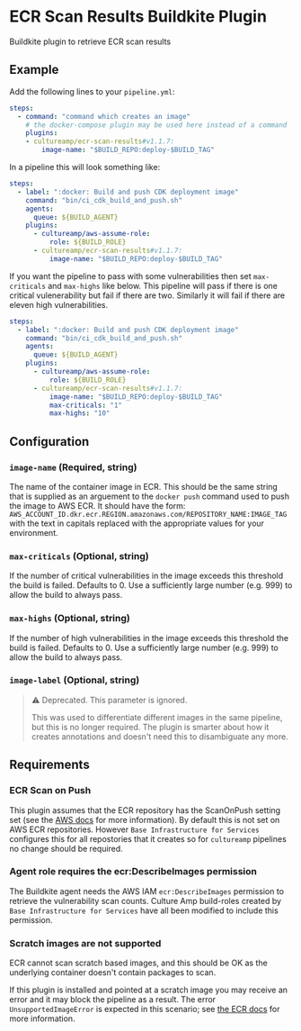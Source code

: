 # ECR Scan Results Buildkite Plugin

Buildkite plugin to retrieve ECR scan results

## Example

Add the following lines to your `pipeline.yml`:

```yml
steps:
  - command: "command which creates an image"
    # the docker-compose plugin may be used here instead of a command
    plugins:
    - cultureamp/ecr-scan-results#v1.1.7:
        image-name: "$BUILD_REPO:deploy-$BUILD_TAG"
```

In a pipeline this will look something like:

```yml
steps:
  - label: ":docker: Build and push CDK deployment image"
    command: "bin/ci_cdk_build_and_push.sh"
    agents:
      queue: ${BUILD_AGENT}
    plugins:
      - cultureamp/aws-assume-role:
          role: ${BUILD_ROLE}
      - cultureamp/ecr-scan-results#v1.1.7:
          image-name: "$BUILD_REPO:deploy-$BUILD_TAG"
```

If you want the pipeline to pass with some vulnerabilities then set
`max-criticals` and `max-highs` like below. This pipeline will pass if there is
one critical vulenerability but fail if there are two. Similarly it will fail if
there are eleven high vulnerabilities.

```yml
steps:
  - label: ":docker: Build and push CDK deployment image"
    command: "bin/ci_cdk_build_and_push.sh"
    agents:
      queue: ${BUILD_AGENT}
    plugins:
      - cultureamp/aws-assume-role:
          role: ${BUILD_ROLE}
      - cultureamp/ecr-scan-results#v1.1.7:
          image-name: "$BUILD_REPO:deploy-$BUILD_TAG"
          max-criticals: "1"
          max-highs: "10"
```

## Configuration

### `image-name` (Required, string)

The name of the container image in ECR. This should be the same string that is
supplied as an arguement to the `docker push` command used to push the image to
AWS ECR. It should have the form:
`AWS_ACCOUNT_ID.dkr.ecr.REGION.amazonaws.com/REPOSITORY_NAME:IMAGE_TAG` with the
text in capitals replaced with the appropriate values for your environment.

### `max-criticals` (Optional, string)

If the number of critical vulnerabilities in the image exceeds this threshold
the build is failed. Defaults to 0. Use a sufficiently large number (e.g. 999)
to allow the build to always pass.

### `max-highs` (Optional, string)

If the number of high vulnerabilities in the image exceeds this threshold the
build is failed. Defaults to 0.  Use a sufficiently large number (e.g. 999) to
allow the build to always pass.

### `image-label` (Optional, string)

> ⚠️ Deprecated. This parameter is ignored.
>
> This was used to differentiate different images in the same pipeline, but this
> is no longer required. The plugin is smarter about how it creates annotations
> and doesn't need this to disambiguate any more.

## Requirements

### ECR Scan on Push

This plugin assumes that the ECR repository has the ScanOnPush setting set (see
the [AWS
docs](https://docs.aws.amazon.com/AmazonECR/latest/userguide/image-scanning.html)
for more information). By default this is not set on AWS ECR repositories.
However `Base Infrastructure for Services` configures this for all repostories
that it creates so for `cultureamp` pipelines no change should be required.

### Agent role requires the ecr:DescribeImages permission

The Buildkite agent needs the AWS IAM `ecr:DescribeImages` permission to
retrieve the vulnerability scan counts. Culture Amp build-roles created by `Base
Infrastructure for Services` have all been modified to include this permission.

### Scratch images are not supported

ECR cannot scan scratch based images, and this should be OK as the underlying
container doesn't contain packages to scan.

If this plugin is installed and pointed at a scratch image you may receive an
error and it may block the pipeline as a result. The error
`UnsupportedImageError` is expected in this scenario; see [the ECR
docs](https://docs.aws.amazon.com/AmazonECR/latest/userguide/image-scanning-troubleshooting.html)
for more information.
